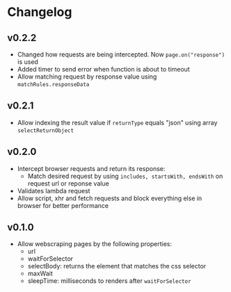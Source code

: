 # Changelog

## v0.2.2

- Changed how requests are being intercepted. Now `page.on("response")` is used
- Added timer to send error when function is about to timeout
- Allow matching request by response value using `matchRules.responseData`

## v0.2.1

- Allow indexing the result value if `returnType` equals "json" using array `selectReturnObject`

## v0.2.0

- Intercept browser requests and return its response:
  - Match desired request by using `includes, startsWith, endsWith` on request url or reponse value
- Validates lambda request
- Allow script, xhr and fetch requests and block everything else in browser for better performance

## v0.1.0

- Allow webscraping pages by the following properties:
  - url
  - waitForSelector
  - selectBody: returns the element that matches the css selector
  - maxWait
  - sleepTime: milliseconds to renders after `waitForSelector`

